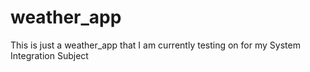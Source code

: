 # weather_app
This is just a weather_app that I am currently testing on for my System Integration Subject
